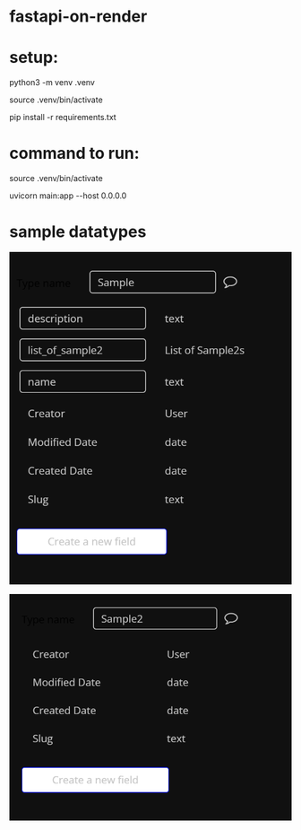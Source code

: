 # fastapi-on-render

# setup:
python3 -m venv .venv

source .venv/bin/activate

pip install -r requirements.txt

# command to run: 
source .venv/bin/activate

uvicorn main:app --host 0.0.0.0

# sample datatypes

![alt text](sample_assets/image.png)

![alt text](sample_assets/image-1.png)